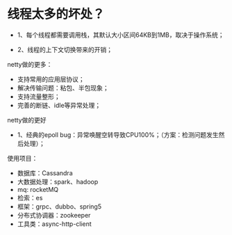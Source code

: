 
# 线程太多的坏处？

- 1、每个线程都需要调用栈，其默认大小区间64KB到1MB，取决于操作系统；

- 2、线程的上下文切换带来的开销；



netty做的更多：
- 支持常用的应用层协议；
- 解决传输问题：粘包、半包现象；
- 支持流量整形；
- 完善的断链、idle等异常处理；



netty做的更好
- 1、经典的epoll bug：异常唤醒空转导致CPU100%；（方案：检测问题发生然后处理）；


使用项目：
- 数据库：Cassandra
- 大数据处理：spark、hadoop
- mq: rocketMQ
- 检索：es
- 框架：grpc、dubbo、spring5
- 分布式协调器：zookeeper
- 工具类：async-http-client




